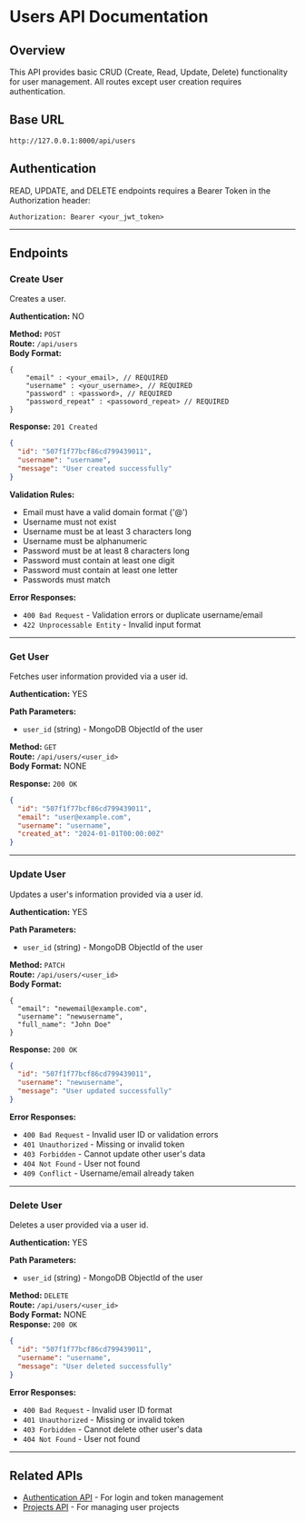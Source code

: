 # Users API Documentation

## Overview

This API provides basic CRUD (Create, Read, Update, Delete) functionality for user management. All routes except user creation requires authentication.

## Base URL

```
http://127.0.0.1:8000/api/users
```

## Authentication

READ, UPDATE, and DELETE endpoints requires a Bearer Token in the Authorization header:

```
Authorization: Bearer <your_jwt_token>
```

---

## Endpoints

### Create User

Creates a user.

**Authentication:** NO

**Method:** `POST` <br>
**Route:** `/api/users` <br>
**Body Format:**

```
{
    "email" : <your_email>, // REQUIRED
    "username" : <your_username>, // REQUIRED
    "password" : <password>, // REQUIRED
    "password_repeat" : <passoword_repeat> // REQUIRED
}
```

**Response:** `201 Created`

```json
{
  "id": "507f1f77bcf86cd799439011",
  "username": "username",
  "message": "User created successfully"
}
```

**Validation Rules:** <br>

- Email must have a valid domain format ('@')
- Username must not exist
- Username must be at least 3 characters long
- Username must be alphanumeric
- Password must be at least 8 characters long
- Password must contain at least one digit
- Password must contain at least one letter
- Passwords must match

**Error Responses:**

- `400 Bad Request` - Validation errors or duplicate username/email
- `422 Unprocessable Entity` - Invalid input format

---

### Get User

Fetches user information provided via a user id.

**Authentication:** YES

**Path Parameters:**

- `user_id` (string) - MongoDB ObjectId of the user

**Method:** `GET` <br>
**Route:** `/api/users/<user_id>` <br>
**Body Format:** NONE

**Response:** `200 OK`

```json
{
  "id": "507f1f77bcf86cd799439011",
  "email": "user@example.com",
  "username": "username",
  "created_at": "2024-01-01T00:00:00Z"
}
```

---

### Update User

Updates a user's information provided via a user id.

**Authentication:** YES

**Path Parameters:**

- `user_id` (string) - MongoDB ObjectId of the user

**Method:** `PATCH` <br>
**Route:** `/api/users/<user_id>` <br>
**Body Format:**

```
{
  "email": "newemail@example.com",
  "username": "newusername",
  "full_name": "John Doe"
}
```

**Response:** `200 OK`

```json
{
  "id": "507f1f77bcf86cd799439011",
  "username": "newusername",
  "message": "User updated successfully"
}
```

**Error Responses:**

- `400 Bad Request` - Invalid user ID or validation errors
- `401 Unauthorized` - Missing or invalid token
- `403 Forbidden` - Cannot update other user's data
- `404 Not Found` - User not found
- `409 Conflict` - Username/email already taken

---

### Delete User

Deletes a user provided via a user id.

**Authentication:** YES

**Path Parameters:**

- `user_id` (string) - MongoDB ObjectId of the user

**Method:** `DELETE` <br>
**Route:** `/api/users/<user_id>` <br>
**Body Format:** NONE <br>
**Response:** `200 OK`

```json
{
  "id": "507f1f77bcf86cd799439011",
  "username": "username",
  "message": "User deleted successfully"
}
```

**Error Responses:**

- `400 Bad Request` - Invalid user ID format
- `401 Unauthorized` - Missing or invalid token
- `403 Forbidden` - Cannot delete other user's data
- `404 Not Found` - User not found

---

## Related APIs

- [Authentication API](./auth.md) - For login and token management
- [Projects API](./projects.md) - For managing user projects
